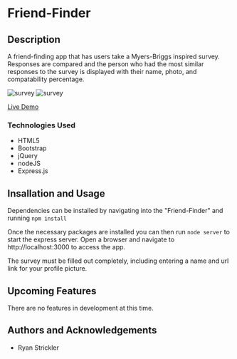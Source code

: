 # Friend-Finder

## Description

A friend-finding app that has users take a Myers-Briggs inspired survey. Responses are compared and the person who had the most similar responses to the survey is displayed with their name, photo, and compatability percentage.

![survey](/screenshots/survey.png)
![survey](/screenshots/match.png)

[Live Demo](https://ryan-strickler-friend-finder.herokuapp.com/)

### Technologies Used

- HTML5
- Bootstrap
- jQuery
- nodeJS
- Express.js 

## Insallation and Usage

Dependencies can be installed by navigating into the "Friend-Finder" and running `npm install`

Once the necessary packages are installed you can then run `node server` to start the express server. Open a browser and navigate to http://localhost:3000 to access the app.

The survey must be filled out completely, including entering a name and url link for your profile picture.

## Upcoming Features

There are no features in development at this time.

## Authors and Acknowledgements

- Ryan Strickler

